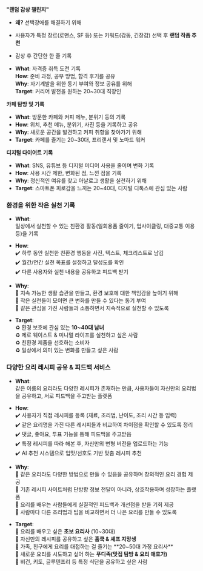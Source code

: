 


**"랜덤 감상 챌린지"** 
- **왜?** 선택장애를 해결하기 위해
- 사용자가 특정 장르(로맨스, SF 등) 또는 키워드(감동, 긴장감) 선택 후 **랜덤 작품 추천**
- 감상 후 간단한 한 줄 기록


- **What**: 자격증 취득 도전 기록  
    **How**: 준비 과정, 공부 방법, 합격 후기를 공유  
    **Why**: 자기계발을 위한 동기 부여와 정보 공유를 위해  
    **Target**: 커리어 발전을 원하는 20~30대 직장인



**카페 탐방 및 기록**
- **What**: 방문한 카페와 커피 메뉴, 분위기 등의 기록
- **How**: 위치, 추천 메뉴, 분위기, 사진 등을 기록하고 공유
- **Why**: 새로운 공간을 발견하고 커피 취향을 찾아가기 위해
- **Target**: 카페를 즐기는 20~30대, 프리랜서 및 노마드 워커


**디지털 다이어트 기록**
- **What**: SNS, 유튜브 등 디지털 미디어 사용을 줄이며 변화 기록
- **How**: 사용 시간 제한, 변화된 점, 느낀 점을 기록
- **Why**: 정신적인 여유를 찾고 아날로그 생활을 실천하기 위해
- **Target**: 스마트폰 피로감을 느끼는 20~40대, 디지털 디톡스에 관심 있는 사람


### **환경을 위한 작은 실천 기록**

- **What**:  
    일상에서 실천할 수 있는 친환경 활동(일회용품 줄이기, 업사이클링, 대중교통 이용 등)을 기록
    
- **How**:  
    ✔️ 하루 동안 실천한 친환경 행동을 사진, 텍스트, 체크리스트로 남김  
    ✔️ 월간/연간 실천 목표를 설정하고 달성도를 확인  
    ✔️ 다른 사용자와 실천 내용을 공유하고 피드백 받기
    
- **Why**:  
    🌱 지속 가능한 생활 습관을 만들고, 환경 보호에 대한 책임감을 높이기 위해  
    🌱 작은 실천들이 모이면 큰 변화를 만들 수 있다는 동기 부여  
    🌱 같은 관심을 가진 사람들과 소통하면서 지속적으로 실천할 수 있도록
    
- **Target**:  
    ♻️ 환경 보호에 관심 있는 **10~40대 남녀**  
    ♻️ 제로 웨이스트 & 미니멀 라이프를 실천하고 싶은 사람  
    ♻️ 친환경 제품을 선호하는 소비자  
    ♻️ 일상에서 의미 있는 변화를 만들고 싶은 사람


### **다양한 요리 레시피 공유 & 피드백 서비스**

- **What**:  
    같은 이름의 요리라도 다양한 레시피가 존재하는 만큼, 사용자들이 자신만의 요리법을 공유하고, 서로 피드백을 주고받는 플랫폼
    
- **How**:  
    ✔️ 사용자가 직접 레시피를 등록 (재료, 조리법, 난이도, 조리 시간 등 입력)  
    ✔️ 같은 요리명을 가진 다른 레시피들과 비교하여 차이점을 확인할 수 있도록 정리  
    ✔️ 댓글, 좋아요, 투표 기능을 통해 피드백을 주고받음  
    ✔️ 특정 레시피를 따라 해본 후, 자신만의 변형 버전을 업로드하는 기능  
    ✔️ AI 추천 시스템으로 입맛/선호도 기반 맞춤 레시피 추천
    
- **Why**:  
    🍳 같은 요리라도 다양한 방법으로 만들 수 있음을 공유하며 창의적인 요리 경험 제공  
    🍳 기존 레시피 사이트처럼 단방향 정보 전달이 아니라, 상호작용하며 성장하는 플랫폼  
    🍳 요리를 배우는 사람들에게 실질적인 피드백과 개선점을 받을 기회 제공  
    🍳 사람마다 다른 조리법과 팁을 비교하면서 더 나은 요리를 만들 수 있도록
    
- **Target**:  
    🥄 요리를 배우고 싶은 **초보 요리사** (10~30대)  
    🥄 자신만의 레시피를 공유하고 싶은 **홈쿡 & 셰프 지망생**  
    🥄 가족, 친구에게 요리를 대접하는 걸 즐기는 **20~50대 가정 요리사**  
    🥄 새로운 요리를 시도하고 싶어 하는 **푸디족(맛집 탐방 & 요리 애호가)**  
    🥄 비건, 키토, 글루텐프리 등 특정 식단을 공유하고 싶은 사람